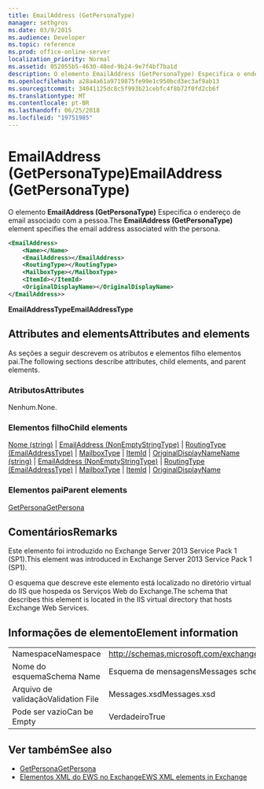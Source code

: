 ```yaml
---
title: EmailAddress (GetPersonaType)
manager: sethgros
ms.date: 03/9/2015
ms.audience: Developer
ms.topic: reference
ms.prod: office-online-server
localization_priority: Normal
ms.assetid: 052055b5-4630-40ed-9b24-9e7f4bf7ba1d
description: O elemento EmailAddress (GetPersonaType) Especifica o endereço de email associado com a pessoa.
ms.openlocfilehash: a28a4a61a9719875fe99e1c950bcd3ec3af9ab13
ms.sourcegitcommit: 34041125dc8c5f993b21cebfc4f8b72f0fd2cb6f
ms.translationtype: MT
ms.contentlocale: pt-BR
ms.lasthandoff: 06/25/2018
ms.locfileid: "19751985"
---
```

# <a name="emailaddress-getpersonatype"></a><span data-ttu-id="9ead5-103">EmailAddress (GetPersonaType)</span><span class="sxs-lookup"><span data-stu-id="9ead5-103">EmailAddress (GetPersonaType)</span></span>

<span data-ttu-id="9ead5-104">O elemento **EmailAddress (GetPersonaType)** Especifica o endereço de email associado com a pessoa.</span><span class="sxs-lookup"><span data-stu-id="9ead5-104">The **EmailAddress (GetPersonaType)** element specifies the email address associated with the persona.</span></span> 
  
```XML
<EmailAddress>
    <Name></Name>
    <EmailAddress></EmailAddress>
    <RoutingType></RoutingType>
    <MailboxType></MailboxType>
    <ItemId></ItemId>
    <OriginalDisplayName></OriginalDisplayName>
</EmailAddress>>
```

 <span data-ttu-id="9ead5-105">**EmailAddressType**</span><span class="sxs-lookup"><span data-stu-id="9ead5-105">**EmailAddressType**</span></span>
## <a name="attributes-and-elements"></a><span data-ttu-id="9ead5-106">Attributes and elements</span><span class="sxs-lookup"><span data-stu-id="9ead5-106">Attributes and elements</span></span>

<span data-ttu-id="9ead5-107">As seções a seguir descrevem os atributos e elementos filho elementos pai.</span><span class="sxs-lookup"><span data-stu-id="9ead5-107">The following sections describe attributes, child elements, and parent elements.</span></span>
  
### <a name="attributes"></a><span data-ttu-id="9ead5-108">Atributos</span><span class="sxs-lookup"><span data-stu-id="9ead5-108">Attributes</span></span>

<span data-ttu-id="9ead5-109">Nenhum.</span><span class="sxs-lookup"><span data-stu-id="9ead5-109">None.</span></span>
  
### <a name="child-elements"></a><span data-ttu-id="9ead5-110">Elementos filho</span><span class="sxs-lookup"><span data-stu-id="9ead5-110">Child elements</span></span>

<span data-ttu-id="9ead5-111">[Nome (string)](name-string.md) | [EmailAddress (NonEmptyStringType)](emailaddress-nonemptystringtype.md) | [RoutingType (EmailAddressType)](routingtype-emailaddresstype.md) | [MailboxType](mailboxtype.md) | [ItemId](itemid.md) | [OriginalDisplayName](originaldisplayname.md)</span><span class="sxs-lookup"><span data-stu-id="9ead5-111">[Name (string)](name-string.md) | [EmailAddress (NonEmptyStringType)](emailaddress-nonemptystringtype.md) | [RoutingType (EmailAddressType)](routingtype-emailaddresstype.md) | [MailboxType](mailboxtype.md) | [ItemId](itemid.md) | [OriginalDisplayName](originaldisplayname.md)</span></span>
  
### <a name="parent-elements"></a><span data-ttu-id="9ead5-112">Elementos pai</span><span class="sxs-lookup"><span data-stu-id="9ead5-112">Parent elements</span></span>

[<span data-ttu-id="9ead5-113">GetPersona</span><span class="sxs-lookup"><span data-stu-id="9ead5-113">GetPersona</span></span>](getpersona.md)
  
## <a name="remarks"></a><span data-ttu-id="9ead5-114">Comentários</span><span class="sxs-lookup"><span data-stu-id="9ead5-114">Remarks</span></span>

<span data-ttu-id="9ead5-115">Este elemento foi introduzido no Exchange Server 2013 Service Pack 1 (SP1).</span><span class="sxs-lookup"><span data-stu-id="9ead5-115">This element was introduced in Exchange Server 2013 Service Pack 1 (SP1).</span></span>
  
<span data-ttu-id="9ead5-116">O esquema que descreve este elemento está localizado no diretório virtual do IIS que hospeda os Serviços Web do Exchange.</span><span class="sxs-lookup"><span data-stu-id="9ead5-116">The schema that describes this element is located in the IIS virtual directory that hosts Exchange Web Services.</span></span>
  
## <a name="element-information"></a><span data-ttu-id="9ead5-117">Informações de elemento</span><span class="sxs-lookup"><span data-stu-id="9ead5-117">Element information</span></span>

|||
|:-----|:-----|
|<span data-ttu-id="9ead5-118">Namespace</span><span class="sxs-lookup"><span data-stu-id="9ead5-118">Namespace</span></span>  <br/> |http://schemas.microsoft.com/exchange/services/2006/messages  <br/> |
|<span data-ttu-id="9ead5-119">Nome do esquema</span><span class="sxs-lookup"><span data-stu-id="9ead5-119">Schema Name</span></span>  <br/> |<span data-ttu-id="9ead5-120">Esquema de mensagens</span><span class="sxs-lookup"><span data-stu-id="9ead5-120">Messages schema</span></span>  <br/> |
|<span data-ttu-id="9ead5-121">Arquivo de validação</span><span class="sxs-lookup"><span data-stu-id="9ead5-121">Validation File</span></span>  <br/> |<span data-ttu-id="9ead5-122">Messages.xsd</span><span class="sxs-lookup"><span data-stu-id="9ead5-122">Messages.xsd</span></span>  <br/> |
|<span data-ttu-id="9ead5-123">Pode ser vazio</span><span class="sxs-lookup"><span data-stu-id="9ead5-123">Can be Empty</span></span>  <br/> |<span data-ttu-id="9ead5-124">Verdadeiro</span><span class="sxs-lookup"><span data-stu-id="9ead5-124">True</span></span>  <br/> |
   
## <a name="see-also"></a><span data-ttu-id="9ead5-125">Ver também</span><span class="sxs-lookup"><span data-stu-id="9ead5-125">See also</span></span>

- [<span data-ttu-id="9ead5-126">GetPersona</span><span class="sxs-lookup"><span data-stu-id="9ead5-126">GetPersona</span></span>](getpersona.md)
- [<span data-ttu-id="9ead5-127">Elementos XML do EWS no Exchange</span><span class="sxs-lookup"><span data-stu-id="9ead5-127">EWS XML elements in Exchange</span></span>](ews-xml-elements-in-exchange.md)

